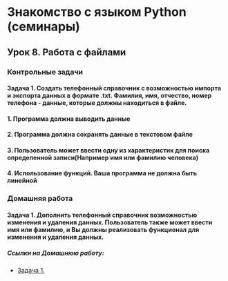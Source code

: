 # Знакомство с языком Python (семинары)

## Урок 8. Работа с файлами

### Контрольные задачи


#### Задача 1. Создать телефонный справочник с возможностью импорта и экспорта данных в формате .txt. Фамилия, имя, отчество, номер телефона - данные, которые должны находиться в файле.
#### 1. Программа должна выводить данные
#### 2. Программа должна сохранять данные в текстовом файле
#### 3. Пользователь может ввести одну из характеристик для поиска определенной записи(Например имя или фамилию человека)
#### 4. Использование функций. Ваша программа не должна быть линейной



### Домашняя работа


#### Задача 1. Дополнить телефонный справочник возможностью изменения и удаления данных. Пользователь также может ввести имя или фамилию, и Вы должны реализовать функционал для изменения и удаления данных.


##### Ссылки на Домашнюю работу:
- [Задача 1.](https://github.com/stanislavfor/python-lessons/blob/main/lesson8/hw1.py)
